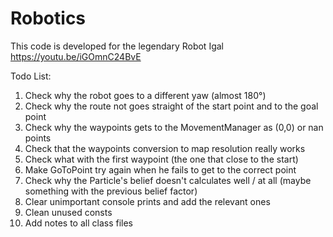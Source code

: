 # Robotics
This code is developed for the legendary Robot Igal
https://youtu.be/iGOmnC24BvE

Todo List:
  1. Check why the robot goes to a different yaw (almost 180°)
  2. Check why the route not goes straight of the start point and to the goal point
  3. Check why the waypoints gets to the MovementManager as (0,0) or nan points
  4. Check that the waypoints conversion to map resolution really works
  5. Check what with the first waypoint (the one that close to the start)
  6. Make GoToPoint try again when he fails to get to the correct point
  7. Check why the Particle's belief doesn't calculates well / at all (maybe something with the previous belief factor)
  8. Clear unimportant console prints and add the relevant ones
  9. Clean unused consts
  10. Add notes to all class files

